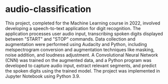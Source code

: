 # audio-classification

This project, completed for the Machine Learning course in 2022, involved developing a speech-to-text application for digit recognition.  The application processes user audio input, transcribing spoken digits displayed between "START" and "STOP" commands.  Data collection and augmentation were performed using Audacity and Python, including melspectrogram conversion and augmentation techniques like masking, noise addition, and loudness adjustment. A Convolutional Neural Network (CNN) was trained on the augmented data, and a Python program was developed to capture audio input, extract relevant segments, and predict the spoken digits using the trained model. The project was implemented in Jupyter Notebook using Python 3.9.
